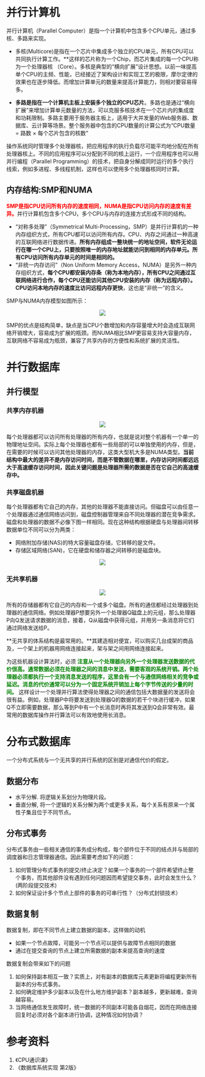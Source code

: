 

# 并行计算机

并行计算机（Parallel Computer）是指一个计算机中包含多个CPU单元，通过多核、多路来实现。

- 多核(Multicore)是指在一个芯片中集成多个独立的CPU单元，所有CPU可以共同执行计算工作。**这样的芯片称为一个Chip，而芯片集成的每一个CPU称为一个处理器核 （Core）。多核是典型的“横向扩展”设计思想。以前一味提高单个CPU的主频、性能，已经接近了架构设计和实现工艺的极限，摩尔定律的效果也在逐步降低。而增加计算单元的数量来提高计算能力，则相对要容易得多。

- **多路是指在一个计算机主板上安装多个独立的CPU芯片**。多路也是通过“横向扩展”来增加计算单元数量的方法，可以克服多核技术在一个芯片内的集成度和功耗限制。多路主要用于服务器主板上，适用于大并发量的Web服务器、数据库、云计算等场景。整个服务器中包含的CPU数量的计算公式为“CPU数量 = 路数 × 每个芯片包含的核数”

操作系统同时管理多个处理器核，把应用程序的执行负载尽可能平均地分配在所有处理器核上。不同的应用程序可以分配到不同的核上运行，一个应用程序也可以用并行编程（Parallel Programming）的技术，把自身分解成同时运行的多个执行线索，例如多进程、多线程机制，这样也可以使用多个处理器核同时计算。


## 内存结构:SMP和NUMA

<font color=red><b>SMP是指CPU访问所有内存的速度相同，NUMA是指CPU访问内存的速度有差异。</b></font>并行计算机包含多个CPU，多个CPU与内存的连接方式形成不同的结构。

- “对称多处理”（Symmetrical Multi-Processing，SMP）是并行计算机的一种内存组织方式，所有CPU都可以访问所有内存。CPU、内存之间通过一种高速的互联网络进行数据传递。**所有内存组成一整块统一的地址空间，软件无论运行在哪一个CPU上，只要按照唯一的内存地址就能访问到相同的内存单元。所有CPU访问所有内存单元的时间是相同的。**
- “非统一内存访问”（Non Uniform Memory Access，NUMA）是另外一种内存组织方式，**每个CPU都安装内存条（称为本地内存），所有CPU之间通过互联网络进行合作，每个CPU还能访问其他CPU安装的内存（称为远程内存）。CPU访问本地内存的速度比访问远程内存更快**，这也是“非统一”的含义。

SMP与NUMA内存模型如图所示：

<center>
    <img src="./img/Parallel-Computer-Arch.png">
</center>



SMP的优点是结构简单，缺点是当CPU个数增加和内存容量增大时会造成互联网络开销增大，容易成为扩展的瓶颈。而NUMA相比SMP更容易支持大容量内存，互联网络不容易成为瓶颈，兼容了共享内存的方便性和系统扩展的灵活性。

# 并行数据库

## 并行模型

### 共享内存机器

<center>
    <img src="./img/Share-Memory.png">
</center>

每个处理器都可以访问所有处理器的所有内存，也就是说对整个机器有一个单一的物理地址空间。实际上每个处理器也都有一些局部的可以单独使用的内存，但是，在需要的时候可以访问其他处理器的内存，这类大型机大多是NUMA类型。**当前结构中最大的差异不是内存访问时间，而是不管数据在哪里，内存访问时间都远远大于高速缓存访问时间，因此关键问题是处理器所需的数据是否在它自己的高速缓存中。**

### 共享磁盘机器

每个处理器都有它自己的内存，其他的处理器不能直接访问。但磁盘可以由任意一个处理器通过通信网络访问到，磁盘控制器管理来自不同处理器的潜在竞争需求。磁盘和处理器的数据不必像下图一样相同。现在这种结构根据硬盘与处理器间转移数据单位不同可以分为两类：

- 网络附加存储(NAS)的特大容量磁盘存储，它转移的是文件。
- 存储区域网络(SAN)，它在硬盘和储存器之间转移的是磁盘块。

<center>
    <img src="./img/Share-Disk.png">
</center>

### 无共享机器

<center>
    <img src="./img/Share-Nothing.png">
</center>

所有的存储器都有它自己的内存和一个或多个磁盘。所有的通信都经过处理器到处理器的通信网络。例如处理器P想要另外一个处理器Q磁盘上的元组，那么处理器P向Q发送请求数据的消息，接着，Q从磁盘中获得元组，并用另一条消息将它们通过网络发送给P。



**无共享的体系结构是最常用的。**其建造相对便宜，可以购买几台成架的商品及，一个架上的机器用网络连接起来，架与架之间用网络连接起来。

为这些机器设计算法时，必须 <font color=green><b> 注意从一个处理器向另外一个处理器发送数据的代价很高。通常数据必须在处理器之间的消息中发送，需要客观的系统开销。两个处理器必须都执行一个支持消息发送的程序，这里会有一个与通信网络相关的竞争或延迟。消息的代价通常可以分为一个固定系统开销加上每个字节传送的少量的时间。</b></font> 这样设计一个处理并行算法使得处理器之间的通信包括大数据量的发送将会很有益。例如，处理器P中将要发送到处理器Q的数据的若干个块进行缓冲，如果Q不立即需要数据，那么等到P中有一个长消息时再将其发送到Q会非常有效。最常用的数据库操作并行算法可以有效地使用长消息。



# 分布式数据库

一个分布式系统与一个无共享的并行系统的区别是对通信代价的假定。

## 数据分布
- 水平分解. 将逻辑关系划分为物理片段。
- 垂直分解, 将一个逻辑的关系分解为两个或更多关系，每个关系有原来一个属性子集且位于不同节点。
  
## 分布式事务
分布式事务由一些相关通信的事务成分构成，每个部件位于不同的结点并与局部的调度器和日志管理器通信。因此需要考虑如下的问题：
1. 如何管理分布式事务的提交/终止决定？如果一个事务的一个部件希望终止整个事务，而其他部件没有遇到任何问题因而希望提交事务，此时会发生什么？(两阶段提交技术)
2. 如何保证设计多个节点上部件的事务的可串行性？（分布式封锁技术）

## 数据复制
数据复制，即在不同节点上建立数据的副本，这样做的动机
- 如果一个节点故障，可能另一个节点可以提供与故障节点相同的数据
- 通过在提交查询的节点上建立所需数据的副本来提高查询的速度

数据复制会带来如下的问题
1. 如何保持副本相互一致？实质上，对有副本的数据库元素更新将编程更新所有副本的分布式事务。
2. 如何确定维护多少副本以及在什么地方维护副本？副本越多，更新越难，查询越容易。
3. 当网络通信发生故障时，统一数据的不同副本可能各自烟花，因而在网络连接回复时必须对各个副本进行协调，这种情况如何协调？

# 参考资料

1. 《CPU通识课》
2. 《数据库系统实现 第2版》